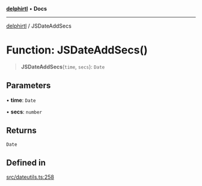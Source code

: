 [**delphirtl**](../README.md) • **Docs**

***

[delphirtl](../globals.md) / JSDateAddSecs

# Function: JSDateAddSecs()

> **JSDateAddSecs**(`time`, `secs`): `Date`

## Parameters

• **time**: `Date`

• **secs**: `number`

## Returns

`Date`

## Defined in

[src/dateutils.ts:258](https://github.com/chuacw/delphirtl/blob/01752da42abbae178d000244800240d96a86d86e/src/dateutils.ts#L258)
